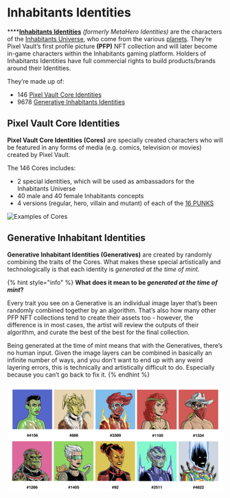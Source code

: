 # Inhabitants Identities

****[**Inhabitants Identities**](https://www.inhabitantsuniverse.com/characters) _(formerly MetaHero Identities)_ are the characters of the [Inhabitants Universe](./), who come from the various [planets](planets.md). They’re Pixel Vault’s first profile picture **(PFP)** NFT collection and will later become in-game characters within the Inhabitants gaming platform. Holders of Inhabitants Identities have full commercial rights to build products/brands around their Identities.

They’re made up of:

* 146 [Pixel Vault Core Identities](identities.md#core-metahero-identities)
* 9678 [Generative Inhabitants Identities](identities.md#generative-metahero-identities)

## Pixel Vault Core Identities <a href="#cores" id="cores"></a>

**Pixel Vault Core Identities (Cores)** are specially created characters who will be featured in any forms of media (e.g. comics, television or movies) created by Pixel Vault.

The 146 Cores includes:

* 2 special identities, which will be used as ambassadors for the Inhabitants Universe
* 40 male and 40 female Inhabitants concepts
* 4 versions (regular, hero, villain and mutant) of each of the [16 PUNKS](../punks/punks-comic/16-punks.md)

![Examples of Cores](../../../.gitbook/assets/metaheroes\_sample)

## Generative Inhabitant Identities <a href="#generatives" id="generatives"></a>

**Generative Inhabitant Identities (Generatives)** are created by randomly combining the traits of the Cores. What makes these special artistically and technologically is that each identity is _generated at the time of mint._&#x20;

{% hint style="info" %}
**What does it mean to be **_**generated at the time of mint**_**?**

Every trait you see on a Generative is an individual image layer that’s been randomly combined together by an algorithm. That’s also how many other PFP NFT collections tend to create their assets too - however, the difference is in most cases, the artist will review the outputs of their algorithm, and curate the best of the best for the final collection.&#x20;

Being generated at the time of mint means that with the Generatives, there’s no human input. Given the image layers can be combined in basically an infinite number of ways, and you don’t want to end up with any weird layering errors, this is technically and artistically difficult to do. Especially because you can’t go back to fix it.
{% endhint %}

![Examples of Generatives](<../../../.gitbook/assets/image (2) (1).png>)
